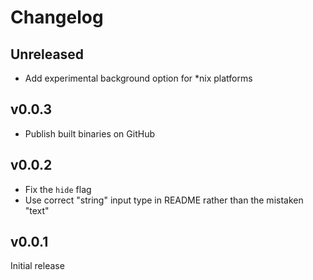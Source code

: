 # Changelog

## Unreleased

<!-- add new items here -->

- Add experimental background option for \*nix platforms

## v0.0.3

- Publish built binaries on GitHub

## v0.0.2

- Fix the `hide` flag
- Use correct "string" input type in README rather than the mistaken "text"

## v0.0.1

Initial release
